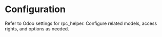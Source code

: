 # Configuration

Refer to Odoo settings for rpc_helper. Configure related models, access rights, and options as needed.
